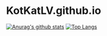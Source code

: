 # KotKatLV.github.io
[![Anurag's github stats](https://github-readme-stats.vercel.app/api?username=KotKatLV)](https://github.com/anuraghazra/github-readme-stats)
[![Top Langs](https://github-readme-stats.vercel.app/api/top-langs/?username=KotKatLV)](https://github.com/anuraghazra/github-readme-stats)
